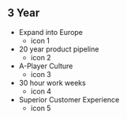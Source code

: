 ## 3 Year
* Expand into Europe
    * icon 1
* 20 year product pipeline
    * icon 2
* A-Player Culture
    * icon 3
* 30 hour work weeks
    * icon 4
* Superior Customer Experience
    * icon 5